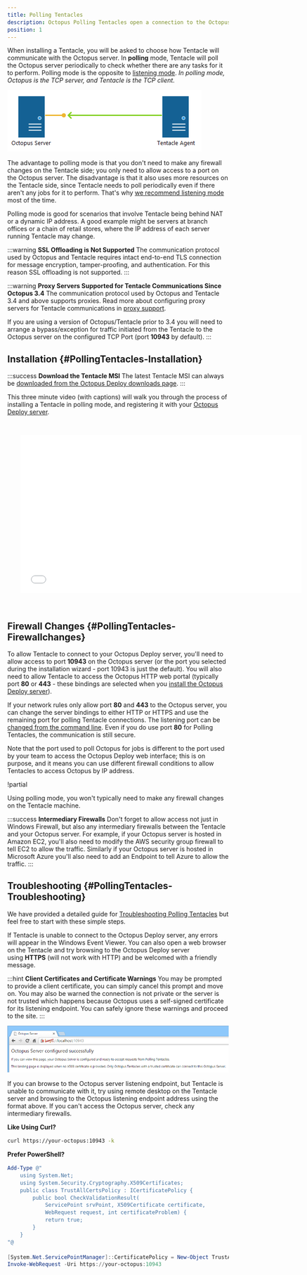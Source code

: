 ```yaml
---
title: Polling Tentacles
description: Octopus Polling Tentacles open a connection to the Octopus server to ask what to do.
position: 1
---
```


When installing a Tentacle, you will be asked to choose how Tentacle will communicate with the Octopus server. In **polling** mode, Tentacle will poll the Octopus server periodically to check whether there are any tasks for it to perform. Polling mode is the opposite to [listening mode](/docs/infrastructure/windows-targets/listening-tentacles/index.md). *In polling mode, Octopus is the TCP server, and Tentacle is the TCP client.*

![](/docs/images/3048113/5865875.png)

The advantage to polling mode is that you don't need to make any firewall changes on the Tentacle side; you only need to allow access to a port on the Octopus server. The disadvantage is that it also uses more resources on the Tentacle side, since Tentacle needs to poll periodically even if there aren't any jobs for it to perform. That's why [we recommend listening mode](/docs/infrastructure/windows-targets/listening-tentacles/index.md) most of the time.

Polling mode is good for scenarios that involve Tentacle being behind NAT or a dynamic IP address. A good example might be servers at branch offices or a chain of retail stores, where the IP address of each server running Tentacle may change.

:::warning
**SSL Offloading is Not Supported**
The communication protocol used by Octopus and Tentacle requires intact end-to-end TLS connection for message encryption, tamper-proofing, and authentication. For this reason SSL offloading is not supported.
:::

:::warning
**Proxy Servers Supported for Tentacle Communications Since Octopus 3.4**
The communication protocol used by Octopus and Tentacle 3.4 and above supports proxies. Read more about configuring proxy servers for Tentacle communications in [proxy support](/docs/infrastructure/windows-targets/proxy-support.md).

If you are using a version of Octopus/Tentacle prior to 3.4 you will need to arrange a bypass/exception for traffic initiated from the Tentacle to the Octopus server on the configured TCP Port (port **10943** by default).
:::

## Installation {#PollingTentacles-Installation}

:::success
**Download the Tentacle MSI**
The latest Tentacle MSI can always be [downloaded from the Octopus Deploy downloads page](https://octopus.com/downloads).
:::

This three minute video (with captions) will walk you through the process of installing a Tentacle in polling mode, and registering it with your [Octopus Deploy server](/docs/installation/index.md).

<iframe src="//fast.wistia.net/embed/iframe/lcvaq44184" allowtransparency="true" frameborder="0" scrolling="no" class="wistia_embed" name="wistia_embed" allowfullscreen mozallowfullscreen webkitallowfullscreen oallowfullscreen msallowfullscreen width="640" height="360" style="margin: 30px"></iframe>

## Firewall Changes {#PollingTentacles-Firewallchanges}

To allow Tentacle to connect to your Octopus Deploy server, you'll need to allow access to port **10943** on the Octopus server (or the port you selected during the installation wizard - port 10943 is just the default). You will also need to allow Tentacle to access the Octopus HTTP web portal (typically port **80** or **443** - these bindings are selected when you [install the Octopus Deploy server](/docs/installation/index.md)).

If your network rules only allow port **80** and **443** to the Octopus server, you can change the server bindings to either HTTP or HTTPS and
use the remaining port for polling Tentacle connections. The listening port can be [changed from the command line](https://octopus.com/docs/administration/server-configuration-and-file-storage).
Even if you do use port **80** for Polling Tentacles, the communication is still secure.

Note that the port used to poll Octopus for jobs is different to the port used by your team to access the Octopus Deploy web interface; 
this is on purpose, and it means you can use different firewall conditions to allow Tentacles to access Octopus by IP address.

!partial <web-sockets>

Using polling mode, you won't typically need to make any firewall changes on the Tentacle machine.

:::success
**Intermediary Firewalls**
Don't forget to allow access not just in Windows Firewall, but also any intermediary firewalls between the Tentacle and your Octopus server. For example, if your Octopus server is hosted in Amazon EC2, you'll also need to modify the AWS security group firewall to tell EC2 to allow the traffic. Similarly if your Octopus server is hosted in Microsoft Azure you'll also need to add an Endpoint to tell Azure to allow the traffic.
:::

## Troubleshooting {#PollingTentacles-Troubleshooting}

We have provided a detailed guide for [Troubleshooting Polling Tentacles](/docs/infrastructure/windows-targets/polling-targets/troubleshoot-polling-tentacles.md) but feel free to start with these simple steps.

If Tentacle is unable to connect to the Octopus Deploy server, any errors will appear in the Windows Event Viewer. You can also open a web browser on the Tentacle and try browsing to the Octopus Deploy server using **HTTPS** (will not work with HTTP) and be welcomed with a friendly message.

:::hint
**Client Certificates and Certificate Warnings**
You may be prompted to provide a client certificate, you can simply cancel this prompt and move on. You may also be warned the connection is not private or the server is not trusted which happens because Octopus uses a self-signed certificate for its listening endpoint. You can safely ignore these warnings and proceed to the site.
:::

![](/docs/images/3048113/3277906.png "width=500")

If you can browse to the Octopus server listening endpoint, but Tentacle is unable to communicate with it, try using remote desktop on the Tentacle server and browsing to the Octopus listening endpoint address using the format above. If you can't access the Octopus server, check any intermediary firewalls.

**Like Using Curl?**

```bash
curl https://your-octopus:10943 -k
```

**Prefer PowerShell?**

```powershell
Add-Type @"
    using System.Net;
    using System.Security.Cryptography.X509Certificates;
    public class TrustAllCertsPolicy : ICertificatePolicy {
        public bool CheckValidationResult(
            ServicePoint srvPoint, X509Certificate certificate,
            WebRequest request, int certificateProblem) {
            return true;
        }
    }
"@

[System.Net.ServicePointManager]::CertificatePolicy = New-Object TrustAllCertsPolicy
Invoke-WebRequest -Uri https://your-octopus:10943
```
